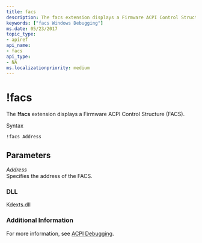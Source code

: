 ```yaml
---
title: facs
description: The facs extension displays a Firmware ACPI Control Structure (FACS).
keywords: ["facs Windows Debugging"]
ms.date: 05/23/2017
topic_type:
- apiref
api_name:
- facs
api_type:
- NA
ms.localizationpriority: medium
---
```


# !facs


The **!facs** extension displays a Firmware ACPI Control Structure (FACS).

Syntax

```dbgcmd
!facs Address
```

## <span id="ddk__facs_dbg"></span><span id="DDK__FACS_DBG"></span>Parameters


<span id="_______Address______"></span><span id="_______address______"></span><span id="_______ADDRESS______"></span> *Address*   
Specifies the address of the FACS.

### <span id="DLL"></span><span id="dll"></span>DLL

Kdexts.dll

### <span id="Additional_Information"></span><span id="additional_information"></span><span id="ADDITIONAL_INFORMATION"></span>Additional Information

For more information, see [ACPI Debugging](acpi-debugging.md).

 

 





